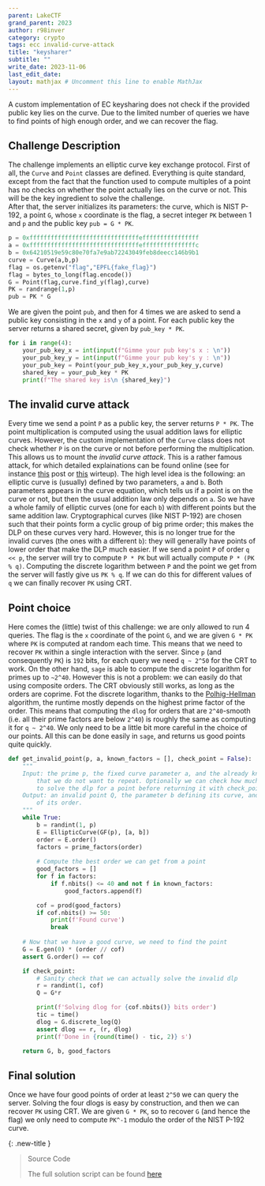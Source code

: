 ```yaml
---
parent: LakeCTF
grand_parent: 2023
author: r98inver
category: crypto
tags: ecc invalid-curve-attack
title: "keysharer"
subtitle: ""
write_date: 2023-11-06
last_edit_date:
layout: mathjax # Uncomment this line to enable MathJax
---
```


A custom implementation of EC keysharing does not check if the provided public key lies on the curve. Due to the limited number of queries we have to find points of high enough order, and we can recover the flag.

## Challenge Description

The challenge implements an elliptic curve key exchange protocol. First of all, the `Curve` and `Point` classes are defined. Everything is quite standard, except from the fact that the function used to compute multiples of a point has no checks on whether the point actually lies on the curve or not. This will be the key ingredient to solve the challenge.    
After that, the server initializes its parameters: the curve, which is NIST P-192, a point `G`, whose `x` coordinate is the flag, a secret integer `PK` between 1 and `p` and the public key `pub = G * PK`.

```python
p = 0xfffffffffffffffffffffffffffffffeffffffffffffffff
a = 0xfffffffffffffffffffffffffffffffefffffffffffffffc
b = 0x64210519e59c80e70fa7e9ab72243049feb8deecc146b9b1
curve = Curve(a,b,p)
flag = os.getenv("flag","EPFL{fake_flag}")
flag = bytes_to_long(flag.encode())
G = Point(flag,curve.find_y(flag),curve)
PK = randrange(1,p)
pub = PK * G
```

We are given the point `pub`, and then for 4 times we are asked to send a public key consisting in the `x` and `y` of a point. For each public key the server returns a shared secret, given by `pub_key * PK`. 

```python
for i in range(4):
	your_pub_key_x = int(input(f"Gimme your pub key's x : \n"))
	your_pub_key_y = int(input(f"Gimme your pub key's y : \n"))
	your_pub_key = Point(your_pub_key_x,your_pub_key_y,curve)
	shared_key = your_pub_key * PK
	print(f"The shared key is\n {shared_key}")
```  

## The invalid curve attack

Every time we send a point `P` as a public key, the server returns `P * PK`. The point multiplication is computed using the usual addition laws for elliptic curves. However, the custom implementation of the `Curve` class does not check whether `P` is on the curve or not before performing the multiplication. This allows us to mount the *invalid curve attack*. This is a rather famous attack, for which detailed explainations can be found online (see for instance [this](https://crypto.stackexchange.com/questions/71065/invalid-curve-attack-finding-low-order-points) post or [this](https://www.hackthebox.com/blog/business-ctf-2022-400-curves-write-up) wirteup). The high level idea is the following: an elliptic curve is (usually) defined by two parameters, `a` and `b`. Both parameters appears in the curve equation, which tells us if a point is on the curve or not, but then the usual addition law only depends on `a`. So we have a whole family of elliptic curves (one for each `b`) with different points but the same addition law. Cryptographical curves (like NIST P-192) are chosen such that their points form a cyclic group of big prime order; this makes the DLP on these curves very hard. However, this is no longer true for the invalid curves (the ones with a different `b`): they will generally have points of lower order that make the DLP much easier. If we send a point `P` of order `q << p`, the server will try to compute `P * PK` but will actually compute `P * (PK % q)`. Computing the discrete logarithm between `P` and the point we get from the server will fastly give us `PK % q`. If we can do this for different values of `q` we can finally recover `PK` using CRT.

## Point choice

Here comes the (little) twist of this challenge: we are only allowed to run 4 queries. The flag is the `x` coordinate of the point `G`, and we are given `G * PK` where `PK` is computed at random each time. This means that we need to recover `PK` within a single interaction with the server. Since `p` (and consequently `PK`) is `192` bits, for each query we need `q ~ 2^50` for the CRT to work. On the other hand, `sage` is able to compute the discrete logarithm for primes up to `~2^40`. However this is not a problem: we can easily do that using composite orders. The CRT obviously still works, as long as the orders are coprime. Fot the discrete logarithm, thanks to the [Polhig-Hellman](https://en.wikipedia.org/wiki/Pohlig%E2%80%93Hellman_algorithm) algorithm, the runtime mostly depends on the highest prime factor of the order. This means that computing the `dlog` for orders that are `2^40`-smooth (i.e. all their prime factors are below `2^40`) is roughly the same as computing it for `q ~ 2^40`. We only need to be a little bit more careful in the choice of our points. All this can be done easily in `sage`, and returns us good points quite quickly.

```python
def get_invalid_point(p, a, known_factors = [], check_point = False):
	"""
	Input: the prime p, the fixed curve parameter a, and the already know factors
		that we do not want to repeat. Optionally we can check how much does it take
		to solve the dlp for a point before returning it with check_point=True.
	Output: an invalid point Q, the parameter b defining its curve, and the factors
		of its order.
	"""
	while True:
		b = randint(1, p)
		E = EllipticCurve(GF(p), [a, b])
		order = E.order()
		factors = prime_factors(order)
		
		# Compute the best order we can get from a point
		good_factors = []
		for f in factors:
			if f.nbits() <= 40 and not f in known_factors:
				good_factors.append(f)

		cof = prod(good_factors)
		if cof.nbits() >= 50:
			print(f'Found curve')
			break
	
	# Now that we have a good curve, we need to find the point
	G = E.gen(0) * (order // cof)
	assert G.order() == cof

	if check_point:
		# Sanity check that we can actually solve the invalid dlp
		r = randint(1, cof)
		Q = G*r

		print(f'Solving dlog for {cof.nbits()} bits order')
		tic = time()
		dlog = G.discrete_log(Q)
		assert dlog == r, (r, dlog)
		print(f'Done in {round(time() - tic, 2)} s')

	return G, b, good_factors
```

## Final solution

Once we have four good points of order at least `2^50` we can query the server. Solving the four dlogs is easy by construction, and then we can recover `PK` using CRT. We are given `G * PK`, so to recover `G` (and hence the flag) we only need to compute `PK^-1` modulo the order of the NIST P-192 curve. 

{: .new-title }
> Source Code
>
> The full solution script can be found [here](https://gist.github.com/r98inver/15607feb69f09e511eca38aee6389c75)
